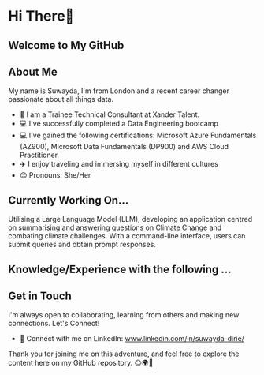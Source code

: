 # Hi There👋

## Welcome to My GitHub 

## About Me
My name is Suwayda, I'm from London and a recent career changer passionate about all things data. 

- 🚀 I am a Trainee Technical Consultant at Xander Talent.
- 💻 I've successfully completed a Data Engineering bootcamp
- 💻 I've gained the following certifications: Microsoft Azure Fundamentals (AZ900), Microsoft Data Fundamentals (DP900) and AWS Cloud Practitioner.
- ✈️ I enjoy traveling and immersing myself in different cultures
- 😊 Pronouns: She/Her

## Currently Working On... 
Utilising a Large Language Model (LLM), developing an application centred on summarising and answering questions on Climate Change and combating climate challenges. With a command-line interface, users can submit queries and obtain prompt responses.


## Knowledge/Experience with the following ... 


</ul>

## Get in Touch
I'm always open to collaborating, learning from others and making new connections. Let's Connect!
- 💼 Connect with me on LinkedIn: www.linkedin.com/in/suwayda-dirie/


Thank you for joining me on this adventure, and feel free to explore the content here on my GitHub repository. 😊🌍🌟

